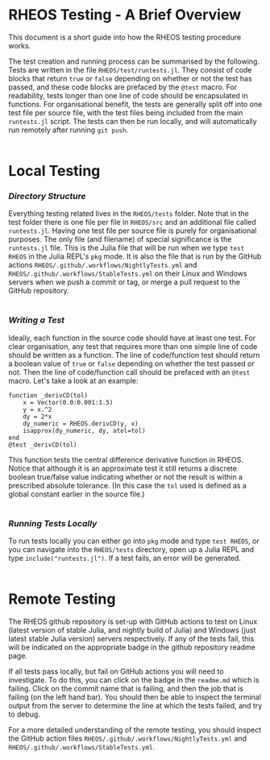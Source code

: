 # **RHEOS Testing - A Brief Overview**

This document is a short guide into how the RHEOS testing procedure works.

The test creation and running process can be summarised by the following. Tests are written in the file `RHEOS/test/runtests.jl`. They consist of code blocks that return `true` or `false` depending on whether or not the test has passed, and these code blocks are prefaced by the `@test` macro. For readability, tests longer than one line of code should be encapsulated in functions. For organisational benefit, the tests are generally split off into one test file per source file, with the test files being included from the main `runtests.jl` script. The tests can then be run locally, and will automatically run remotely after running `git push`.
<br><br>

# Local Testing

### *Directory Structure*

Everything testing related lives in the `RHEOS/tests` folder. Note that in the test folder there is one file per file in `RHEOS/src` and an additional file called `runtests.jl`. Having one test file per source file is purely for organisational purposes. The only file (and filename) of special significance is the `runtests.jl` file. This is the Julia file that will be run when we type `test RHEOS` in the Julia REPL's `pkg` mode. It is also the file that is run by the GitHub actions `RHEOS/.github/.workflows/NightlyTests.yml` and `RHEOS/.github/.workflows/StableTests.yml` on their Linux and Windows servers when we push a commit or tag, or merge a pull request to the GitHub repository.
<br><br>

### *Writing a Test*

Ideally, each function in the source code should have at least one test. For clear organisation, any test that requires more than one simple line of code should be written as a function. The line of code/function test should return a boolean value of `true` or `false` depending on whether the test passed or not. Then the line of code/function call should be prefaced with an `@test` macro. Let's take a look at an example:

    function _derivCD(tol)
        x = Vector(0.0:0.001:1.5)
        y = x.^2
        dy = 2*x
        dy_numeric = RHEOS.derivCD(y, x)
        isapprox(dy_numeric, dy, atol=tol)
    end
    @test _derivCD(tol)

This function tests the central difference derivative function in RHEOS. Notice that although it is an approximate test it still returns a discrete boolean true/false value indicating whether or not the result is within a prescribed absolute tolerance. (In this case the `tol` used is defined as a global constant earlier in the source file.)
<br><br>

### *Running Tests Locally*

To run tests locally you can either go into `pkg` mode and type `test RHEOS`, or you can navigate into the `RHEOS/tests` directory, open up a Julia REPL and type `include("runtests.jl")`. If a test fails, an error will be generated.
<br><br>

# Remote Testing

The RHEOS github repository is set-up with GitHub actions to test on Linux (latest version of stable Julia, and nightly build of Julia) and Windows (just latest stable Julia version) servers respectively. If any of the tests fail, this will be indicated on the appropriate badge in the github repository readme page.

If all tests pass locally, but fail on GitHub actions you will need to investigate. To do this, you can click on the badge in the `readme.md` which is failing. Click on the commit name that is failing, and then the job that is failing (on the left hand bar). You should then be able to inspect the terminal output from the server to determine the line at which the tests failed, and try to debug.

For a more detailed understanding of the remote testing, you should inspect the GitHub action files `RHEOS/.github/.workflows/NightlyTests.yml` and `RHEOS/.github/.workflows/StableTests.yml`.
